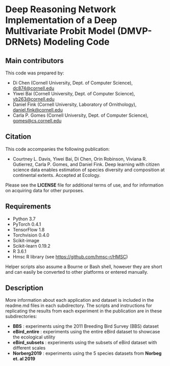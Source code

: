 # Deep Reasoning Network Implementation of a Deep Multivariate Probit Model (DMVP-DRNets) Modeling Code

## Main contributors

This code was prepared by:

- Di Chen (Cornell University, Dept. of Computer Science), dc874@cornell.edu
- Yiwei Bai (Cornell University, Dept. of Computer Science), yb263@cornell.edu
- Daniel Fink (Cornell University, Laboratory of Ornithology), daniel.fink@cornell.edu
- Carla P. Gomes (Cornell University, Dept. of Computer Science), gomes@cs.cornell.edu

## Citation

This code accompanies the following publication:

- Courtney L. Davis, Yiwei Bai, Di Chen, Orin Robinson, Viviana R. Gutierrez, Carla P. Gomes, and Daniel Fink. Deep learning with citizen science data enables estimation of species diversity and composition at continental extents. Accepted at Ecology.

Please see the **LICENSE** file for additional terms of use, and for information on acquiring data for other purposes.

## Requirements

- Python 3.7
- PyTorch 0.4.1
- TensorFlow 1.8
- Torchvision 0.4.0
- Scikit-image
- Scikit-learn 0.19.2
- R 3.6.1
- Hmsc R library (see https://github.com/hmsc-r/HMSC)

Helper scripts also assume a Bourne or Bash shell, however they are short and can easily be converted to other platforms or entered manually.

## Description
More information about each application and dataset is included in the readme.md files in each subdirectory. The scripts and instructions for replicating the results from each experiment in the publication are in these subdirectories:

- **BBS** : experiments using the 2011 Breeding Bird Survey (BBS) dataset
- **eBird_entire** : experiments using the entire eBird dataset to showcase the ecological utility
- **eBird_subsets** : experiments using the subsets of eBird dataset with different scales 
- **Norberg2019** : experiments using the 5 species datasets from **Norbeg et. al 2019**
